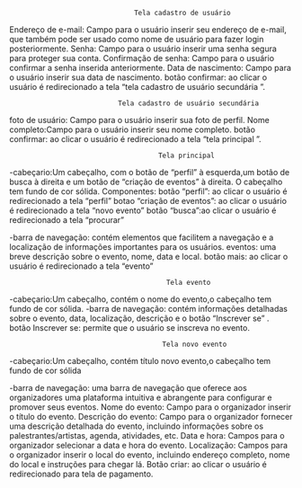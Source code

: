                                    Tela cadastro de usuário  

Endereço de e-mail: Campo para o usuário inserir seu endereço de e-mail, que também pode ser usado como nome de usuário para fazer login posteriormente.
Senha: Campo para o usuário inserir uma senha segura para proteger sua conta.
Confirmação de senha: Campo para o usuário confirmar a senha inserida anteriormente.
Data de nascimento: Campo para o usuário inserir sua data de nascimento.
botão confirmar: ao clicar o usuário é redirecionado a tela “tela cadastro de usuário secundária ”.

                               Tela cadastro de usuário secundária
foto de usuário: Campo para o usuário inserir sua foto de perfil.
Nome completo:Campo para o usuário inserir seu nome completo.
botão confirmar: ao clicar o usuário é redirecionado a tela “tela principal ”.

                                         Tela principal

-cabeçario:Um cabeçalho, com o botão de “perfil” à esquerda,um botão  de busca à direita e um botão de “criação de eventos” à direita. O cabeçalho  tem fundo de cor sólida. Componentes:
botão “perfil”: ao clicar o usuário é redirecionado a tela “perfil”
botao “criação de eventos”: ao clicar o usuário é redirecionado a tela “novo evento”
botão “busca”:ao clicar o usuário é redirecionado a tela “procurar”

-barra de navegação: contém elementos que facilitem a navegação e a localização de informações importantes para os usuários. 
eventos: uma breve descrição sobre o evento, nome, data e local.
botão mais: ao clicar o usuário é redirecionado a tela “evento”
        
                                           Tela evento
-cabeçario:Um cabeçalho, contém o nome do evento,o cabeçalho  tem fundo de cor sólida.
-barra de navegação: contém informações detalhadas sobre o evento, data, localização, descrição e o botão “Inscrever se” . 
botão Inscrever se: permite que o usuário se inscreva no evento.

                                          Tela novo evento
-cabeçario:Um cabeçalho, contém título novo evento,o cabeçalho  tem fundo de cor sólida

-barra de navegação: uma barra de navegação que oferece aos organizadores uma plataforma intuitiva e abrangente para configurar e promover seus eventos.
Nome do evento: Campo para o organizador inserir o título do evento.
Descrição do evento: Campo para o organizador fornecer uma descrição detalhada do evento, incluindo informações sobre os palestrantes/artistas, agenda, atividades, etc.
Data e hora: Campos para o organizador selecionar a data e hora do evento.
Localização: Campos para o organizador inserir o local do evento, incluindo endereço completo, nome do local e instruções para chegar lá.
Botão criar: ao clicar o usuário é redirecionado para tela de pagamento. 
